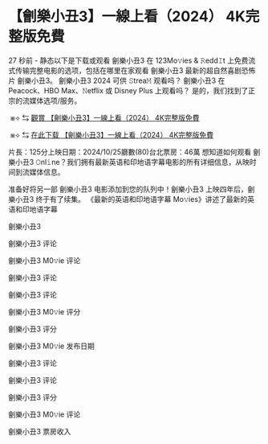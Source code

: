 # 【劊樂小丑3】一線上看（2024） 4K完整版免費

27 秒前 - 静态以下是下载或观看 劊樂小丑3 在 123Mo𝚟ies & 𝚁edd𝙸t 上免费流式传输完整电影的选项，包括在哪里在家观看 劊樂小丑3 最新的超自然喜剧恐怖片 劊樂小丑3。 劊樂小丑3 2024 可供 𝚂trea𝙼 观看吗？ 劊樂小丑3 在 Peacock、HBO Max、𝙽etflix 或 Disney Plus 上观看吗？ 是的，我们找到了正宗的流媒体选项/服务。

</p><p></p><p>&nbsp;⧆⟢ ⇆ <a href="https://t.co/RXRxfEPBkH"> 觀賞 【劊樂小丑3】一線上看（2024） 4K完整版免費</a></p><p></p><p></p><p></p><p>

</p><p></p><p>&nbsp;⧆⟢ ⇆ <a href="https://t.co/RXRxfEPBkH"> 在此下载 【劊樂小丑3】一線上看（2024） 4K完整版免費</a></p><p></p><p></p><p></p><p>

</p><p></p><p> 片長：125分上映日期：2024/10/25廳數(80)台北票房：46萬 想知道如何观看 劊樂小丑3 𝙾nl𝚒ne？我们拥有最新英语和印地语字幕电影的所有详细信息，从映时间到流媒体信息。

</p><p></p><p>准备好将另一部 劊樂小丑3 电影添加到您的队列中！劊樂小丑3 上映四年后，劊樂小丑3 终于有了续集。 《最新的英语和印地语字幕 Mo𝚟ies》讲述了最新的英语和印地语字幕

</p><p></p><p>劊樂小丑3

</p><p></p><p>劊樂小丑3 评论

</p><p></p><p>劊樂小丑3 M0𝚟ie 评论

</p><p></p><p>劊樂小丑3 评论

</p><p></p><p>劊樂小丑3 评论

</p><p></p><p>劊樂小丑3 M0𝚟ie 评分

</p><p></p><p>劊樂小丑3 评分

</p><p></p><p>劊樂小丑3 M0𝚟ie 发布日期

</p><p></p><p>劊樂小丑3 评论

</p><p></p><p>劊樂小丑3 评论

</p><p></p><p>劊樂小丑3 评分

</p><p></p><p>劊樂小丑3 M0𝚟ie 评论

</p><p></p><p>劊樂小丑3 票房收入</p>
